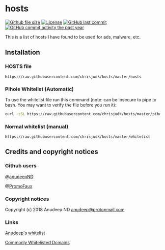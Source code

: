 # hosts

[![Github file size](https://img.shields.io/github/size/chrisjudk/hosts/hosts.svg?label=hosts+file+size)](github.com/chrisjudk/hosts/blob/master/hosts)
[![License](https://img.shields.io/github/license/chrisjudk/hosts.svg)](https://github.com/chrisjudk/hosts/blob/master/LICENSE)
[![GitHub last commit](https://img.shields.io/github/last-commit/chrisjudk/hosts.svg)](https://github.com/chrisjudk/hosts/commits/master)
[![GitHub commit activity the past year](https://img.shields.io/github/commit-activity/y/chrisjudk/hosts.svg)](https://github.com/chrisjudk/hosts/graphs/commit-activity)

This is a list of hosts I have found to be used for ads, malware, etc.
## Installation
### HOSTS file
``` https://raw.githubusercontent.com/chrisjudk/hosts/master/hosts ```

### Pihole Whitelist (Automatic)
To use the whitelist file run this command (note: can be insecure to pipe to bash. You may want to verify the file before you run it):
``` bash
curl -sSL https://raw.githubusercontent.com/chrisjudk/hosts/master/pihole/whitelist.sh | bash
```

### Normal whitelist (manual)
``` https://raw.githubusercontent.com/chrisjudk/hosts/master/whitelist ```

## Credits and copyright notices
### Github users
@[anudeepND](https://github.com/anudeepND)

@[PromoFaux](https://github.com/PromoFaux)

### Copyright notices

Copyright (c) 2018 Anudeep ND <anudeep@protonmail.com>

### Links
[Anudeep's whitelist](https://github.com/anudeepND/whitelist)

[Commonly Whitelisted Domains](https://discourse.pi-hole.net/t/commonly-whitelisted-domains/212)
